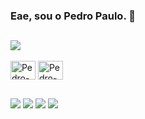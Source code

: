 ### Eae, sou o Pedro Paulo. 👋
##
<picture>
  <source
    srcset="https://github-readme-stats.vercel.app/api?username=pepsbr&show_icons=true&theme=midnight-purple"
    media="(prefers-color-scheme: dark)"
  />
  <source
    srcset="https://github-readme-stats.vercel.app/api?pepsbr=anuraghazra&show_icons=true"
    media="(prefers-color-scheme: midnight-purple), (prefers-color-scheme: no-preference)"
  />
  <img src="https://github-readme-stats.vercel.app/api?username=pepsbr&show_icons=true" />
</picture>
<div style="display: inline_block"><br>
<!--
  <img align="center" alt="Pedro-Js" height="30" width="40" src="https://raw.githubusercontent.com/devicons/devicon/master/icons/javascript/javascript-plain.svg">
  <img align="center" alt="Pedro-Ts" height="30" width="40" src="https://raw.githubusercontent.com/devicons/devicon/master/icons/typescript/typescript-plain.svg">
  <img align="center" alt="Pedro-React" height="30" width="40" src="https://raw.githubusercontent.com/devicons/devicon/master/icons/react/react-original.svg">
  <img align="center" alt="Pedro-HTML" height="30" width="40" src="https://raw.githubusercontent.com/devicons/devicon/master/icons/html5/html5-original.svg">
  <img align="center" alt="Pedro-CSS" height="30" width="40" src="https://raw.githubusercontent.com/devicons/devicon/master/icons/css3/css3-original.svg">
  <img align="center" alt="Pedro-Csharp" height="30" width="40" src="https://raw.githubusercontent.com/devicons/devicon/master/icons/csharp/csharp-original.svg">
-->
  
  <img align="center" alt="Pedro-Python" height="30" width="40" src="https://cdn.jsdelivr.net/gh/devicons/devicon@latest/icons/python/python-original.svg">
 <img align="center" alt="Pedro-SQL" height="30" width="40" src="https://cdn.jsdelivr.net/gh/devicons/devicon@latest/icons/mysql/mysql-original.svg">
 
</div>
  
  ##
 
<div> 
    <a href="https://www.linkedin.com/in/pedro-paulo-sant%E2%80%99-anna-belo-ramos-9b0697171/" target="_blank"><img src="https://img.shields.io/badge/-LinkedIn-%230077B5?style=for-the-badge&logo=linkedin&logoColor=white" target="_blank"></a> 
    <a href="https://www.instagram.com/pedropsbr/" target="_blank"><img src="https://img.shields.io/badge/-Instagram-%23E4405F?style=for-the-badge&logo=instagram&logoColor=white" target="_blank"></a>
   <a href="https://steamcommunity.com/id/pe16sbr/" target="_blank"><img src="https://img.shields.io/badge/Steam-000000?style=for-the-badge&logo=steam&logoColor=white" target="_blank"></a> 
 	<a href="https://www.twitch.tv/pedropsbr_" target="_blank"><img src="https://img.shields.io/badge/Twitch-9146FF?style=for-the-badge&logo=twitch&logoColor=white" target="_blank"></a>
  
  <!--
  <a href="https://www.youtube.com/channel/UC_-uuuZbY0AAt9CViNzvc-Q" target="_blank"><img src="https://img.shields.io/badge/YouTube-FF0000?style=for-the-badge&logo=youtube&logoColor=white" target="_blank"></a>
  <a href="https://discord.gg/394948592525246464" target="_blank"><img src="https://img.shields.io/badge/Discord-7289DA?style=for-the-badge&logo=discord&logoColor=white" target="_blank"></a> 
  <a href = "mailto:pedro@gmail.com"><img src="https://img.shields.io/badge/-Gmail-%23333?style=for-the-badge&logo=gmail&logoColor=white" target="_blank"></a>
    -->
    
</div>
